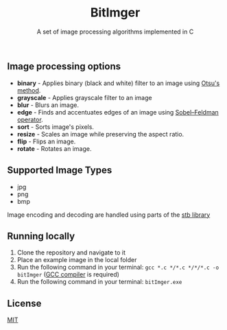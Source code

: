   <h1 align="center">BitImger</h1>
  <p align="center">A set of image processing algorithms implemented in C</p>
</div>

<br>

## Image processing options
- <b>binary</b> - Applies binary (black and white) filter to an image using [Otsu's method](https://en.wikipedia.org/wiki/Otsu%27s_method).
- <b>grayscale</b> - Applies grayscale filter to an image
- <b>blur</b> - Blurs an image.
- <b>edge</b> - Finds and accentuates edges of an image using [Sobel–Feldman operator](https://en.wikipedia.org/wiki/Sobel_operator).
- <b>sort</b> - Sorts image's pixels.
- <b>resize</b> - Scales an image while preserving the aspect ratio.
- <b>flip</b> - Flips an image.
- <b>rotate</b> - Rotates an image.

## Supported Image Types
- jpg
- png
- bmp
<p>Image encoding and decoding are handled using parts of the <a href="https://github.com/nothings/stb">stb library</a></p>


## Running locally
1) Clone the repository and navigate to it
2) Place an example image in the local folder
3) Run the following command in your terminal: `gcc *.c */*.c */*/*.c -o bitImger` ([GCC compiler](https://gcc.gnu.org/) is required)
4) Run the following command in your terminal: `bitImger.exe`


## License
[MIT](https://choosealicense.com/licenses/mit/)
